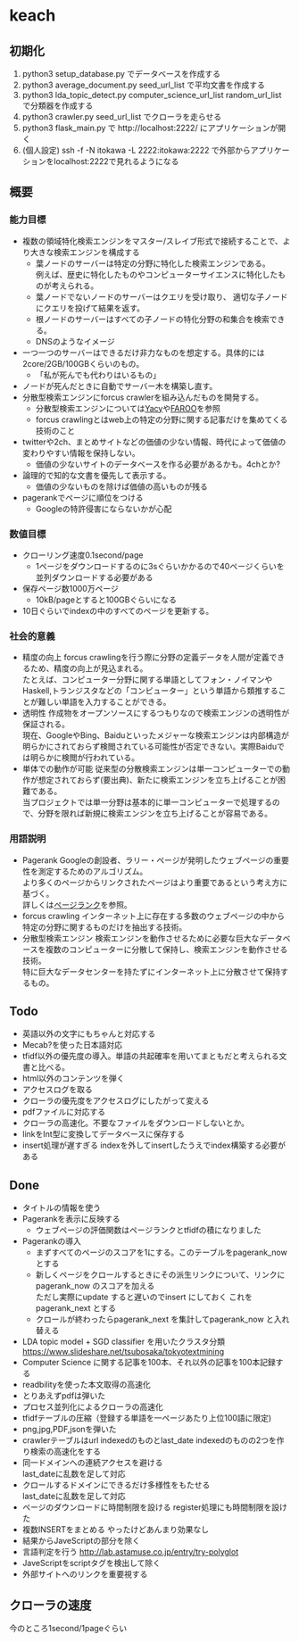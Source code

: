 # keach

## 初期化
1. python3 setup_database.py でデータベースを作成する
2. python3 average_document.py seed_url_list で平均文書を作成する
3. python3 lda_topic_detect.py computer_science_url_list random_url_list で分類器を作成する
4. python3 crawler.py seed_url_list でクローラを走らせる
5. python3 flask_main.py で http://localhost:2222/ にアプリケーションが開く
6. (個人設定) ssh -f -N itokawa -L 2222:itokawa:2222 で外部からアプリケーションをlocalhost:2222で見れるようになる

## 概要
### 能力目標
- 複数の領域特化検索エンジンをマスター/スレイブ形式で接続することで、より大きな検索エンジンを構成する
    - 葉ノードのサーバーは特定の分野に特化した検索エンジンである。  
      例えば、歴史に特化したものやコンピューターサイエンスに特化したものが考えられる。
    - 葉ノードでないノードのサーバーはクエリを受け取り、
      適切な子ノードにクエリを投げて結果を返す。
    - 根ノードのサーバーはすべての子ノードの特化分野の和集合を検索できる。
    - DNSのようなイメージ
- 一つ一つのサーバーはできるだけ非力なものを想定する。具体的には2core/2GB/100GBくらいのもの。
    - 「私が死んでも代わりはいるもの」
- ノードが死んだときに自動でサーバー木を構築し直す。
- 分散型検索エンジンにforcus crawlerを組み込んだものを開発する。
    - 分散型検索エンジンについては[Yacy](https://ja.wikipedia.org/wiki/YaCy)や[FAROO](https://en.wikipedia.org/wiki/FAROO)を参照
    - forcus crawlingとはweb上の特定の分野に関する記事だけを集めてくる技術のこと
- twitterや2ch、まとめサイトなどの価値の少ない情報、時代によって価値の変わりやすい情報を保持しない。
    - 価値の少ないサイトのデータベースを作る必要があるかも。4chとか?
- 論理的で知的な文書を優先して表示する。
    - 価値の少ないものを除けば価値の高いものが残る
- pagerankでページに順位をつける
    - Googleの特許侵害にならないかが心配
### 数値目標
- クローリング速度0.1second/page
    - 1ページをダウンロードするのに3sぐらいかかるので40ページくらいを並列ダウンロードする必要がある
- 保存ページ数1000万ページ
    - 10kB/pageとすると100GBぐらいになる
- 10日ぐらいでindexの中のすべてのページを更新する。
### 社会的意義
- 精度の向上
    forcus crawlingを行う際に分野の定義データを人間が定義できるため、精度の向上が見込まれる。  
    たとえば、コンピューター分野に関する単語としてフォン・ノイマンやHaskell,トランジスタなどの「コンピューター」という単語から類推することが難しい単語を入力することができる。
- 透明性
    作成物をオープンソースにするつもりなので検索エンジンの透明性が保証される。  
    現在、GoogleやBing、Baiduといったメジャーな検索エンジンは内部構造が明らかにされておらず検閲されている可能性が否定できない。実際Baiduでは明らかに検閲が行われている。
- 単体での動作が可能
    従来型の分散検索エンジンは単一コンピューターでの動作が想定されておらず(要出典)、新たに検索エンジンを立ち上げることが困難である。  
    当プロジェクトでは単一分野は基本的に単一コンピューターで処理するので、分野を限れば新規に検索エンジンを立ち上げることが容易である。
### 用語説明
- Pagerank
    Googleの創設者、ラリー・ページが発明したウェブページの重要性を測定するためのアルゴリズム。  
    より多くのページからリンクされたページはより重要であるという考え方に基づく。  
    詳しくは[ページランク](https://ja.wikipedia.org/wiki/%E3%83%9A%E3%83%BC%E3%82%B8%E3%83%A9%E3%83%B3%E3%82%AF)を参照。
- forcus crawling
    インターネット上に存在する多数のウェブページの中から特定の分野に関するものだけを抽出する技術。
- 分散型検索エンジン
    検索エンジンを動作させるために必要な巨大なデータベースを複数のコンピューターに分散して保持し、検索エンジンを動作させる技術。  
    特に巨大なデータセンターを持たずにインターネット上に分散させて保持するもの。
## Todo
- 英語以外の文字にもちゃんと対応する
- Mecab?を使った日本語対応
- tfidf以外の優先度の導入。単語の共起確率を用いてまともだと考えられる文書と比べる。
- html以外のコンテンツを弾く
- アクセスログを取る
- クローラの優先度をアクセスログにしたがって変える
- pdfファイルに対応する
- クローラの高速化。不要なファイルをダウンロードしないとか。
- linkをInt型に変換してデータベースに保存する
- insert処理が遅すぎる
  indexを外してinsertしたうえでindex構築する必要がある

## Done
- タイトルの情報を使う
- Pagerankを表示に反映する
    - ウェブページの評価関数はページランクとtfidfの積になりました
- Pagerankの導入
    - まずすべてのページのスコアを1にする。このテーブルをpagerank_now とする
    - 新しくページをクロールするときにその派生リンクについて、リンクにpagerank_now のスコアを加える  
      ただし実際にupdate すると遅いのでinsert にしておく
      これをpagerank_next とする
    - クロールが終わったらpagerank_next を集計してpagerank_now と入れ替える
- LDA topic model + SGD classifier を用いたクラスタ分類
  https://www.slideshare.net/tsubosaka/tokyotextmining
- Computer Science に関する記事を100本、それ以外の記事を100本記録する
- readbilityを使った本文取得の高速化
- とりあえずpdfは弾いた
- プロセス並列化によるクローラの高速化
- tfidfテーブルの圧縮（登録する単語を一ページあたり上位100語に限定)
- png,jpg,PDF,jsonを弾いた
- crawlerテーブルはurl indexedのものとlast_date indexedのものの2つを作り検索の高速化をする
- 同一ドメインへの連続アクセスを避ける  
  last_dateに乱数を足して対応  
- クロールするドメインにできるだけ多様性をもたせる  
  last_dateに乱数を足して対応  
- ページのダウンロードに時間制限を設ける
  register処理にも時間制限を設けた
- 複数INSERTをまとめる
  やったけどあんまり効果なし
- 結果からJaveScriptの部分を除く
- 言語判定を行う
  http://lab.astamuse.co.jp/entry/try-polyglot
- JaveScriptをscriptタグを検出して除く
- 外部サイトへのリンクを重要視する

## クローラの速度
今のところ1second/1pageぐらい
